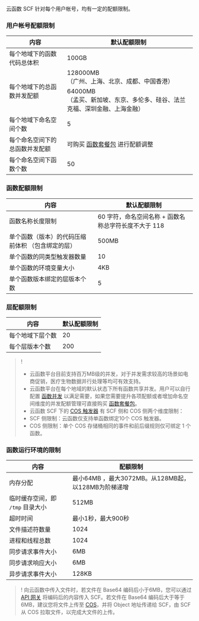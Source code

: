 云函数 SCF 针对每个用户帐号，均有一定的配额限制。




### 用户帐号配额限制

<table>
<thead>
<tr>
<th>内容</th>
<th>默认配额限制</th>
</tr>
</thead>
<tbody>
<tr>
<td>每个地域下的函数代码总体积</td>
<td>100GB</td>
</tr>
<tr>
<td rowspan="2">每个地域下的总函数并发配额</td>
<td>128000MB<br>（广州、上海、北京、成都、中国香港）</td></tr>
<tr><td>64000MB<br>（孟买、新加坡、东京、多伦多、硅谷、法兰克福、深圳金融、上海金融）</td>
</tr>
<tr>
<td>每个地域下命名空间个数</td>
<td>5</td>
</tr>
<td>每个命名空间下的总函数并发配额</td>
<td>可购买 <a href="https://console.cloud.tencent.com/scf/buy?rid=1&amp;ns=default">函数套餐包</a> 进行配额调整</td>
</tr>
<tr>
<td>每个命名空间下函数个数</td>
<td>50</td>
</tr>
</tbody></table>

### 函数配额限制
 
<table>
<thead>
<tr>
<th>内容</th>
<th>默认配额限制</th>
</tr>
</thead>
<tbody>
<tr>
<td>函数名称长度限制</td>
<td>60 字符，命名空间名称 + 函数名称总字符长度不大于 118</td>
</tr>
<tr>
<td>单个函数（版本）的代码压缩前体积 （包含绑定的层）</td>
<td>500MB</td>
</tr>
<tr>
<td>单个函数的同类型触发器数量</td>
<td>10</td>
</tr>
<tr>
<td>单个函数的环境变量大小</td>
<td>4KB</td>
</tr>
<tr>
<td>单个函数版本绑定的层版本个数</td>
<td>5</td>
</tr>
</tbody></table>

 
### 层配额限制
<table>
<thead>
<tr>
<th>内容</th>
<th>默认配额限制</th>
</tr>
</thead>
<tbody>
<tr>
<td>每个地域下层个数</td>
<td>20</td>
</tr>
<tr>
<td>每个层版本个数</td>
<td>200</td>
</tr>
</tbody></table>

>! 
>- 云函数平台目前支持百万MB级的并发，对于并发需求较高的场景如电商促销，医疗生物数据并行处理等均可有效支持。
>- 云函数平台在每个地域的默认状态下所有函数共享并发。用户可以自行配置 [函数并发](https://cloud.tencent.com/document/product/583/45757) 以满足需要，如果您需要提升各项配额或者增加命名空间维度的并发配额管理可直接购买 [函数套餐包](https://console.cloud.tencent.com/scf/buy?rid=1&ns=default)。
>- 云函数 SCF 下的 [COS 触发器](https://cloud.tencent.com/document/product/583/9707) 有 SCF 侧和 COS 侧两个维度限制：
>  - SCF 侧限制：云函数仅支持单函数绑定10个 COS 触发器。   
>  - COS 侧限制：单个 COS 存储桶相同的事件和前后缀规则仅可绑定 1 个函数。



### 函数运行环境的限制

| 内容                             | 配额限制                                            |
| -------------------------------- | --------------------------------------------------- |
| 内存分配                         | 最小64MB ，最大3072MB。从128MB起，以128MB为阶梯递增 |
| 临时缓存空间，即 `/tmp` 目录大小 | 512MB                                               |
| 超时时间                         | 最小1秒，最大900秒                                  |
| 文件描述符数量                   | 1024                                                |
| 进程和线程总数                   | 1024                                                |
| 同步请求事件大小                 | 6MB                                                 |
| 同步请求响应大小                 | 6MB                                                 |
| 异步请求事件大小                 | 128KB                                               |

>! 向云函数中传入文件时，若文件在 Base64 编码后小于6MB，您可以通过 [API 网关](https://cloud.tencent.com/product/apigateway) 将编码后的内容传入 SCF。若文件在 Base64 编码后大于等于6MB，建议您将文件上传至 [COS](https://cloud.tencent.com/product/cos)，并将 Object 地址传递给 SCF，由 SCF 从 COS 拉取文件，以完成大文件的上传。


